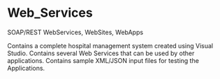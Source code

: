 # Web_Services
SOAP/REST WebServices, WebSites, WebApps

Contains a complete hospital management system created using Visual Studio.
Contains several Web Services that can be used by other applications.
Contains sample XML/JSON input files for testing the Applications.
